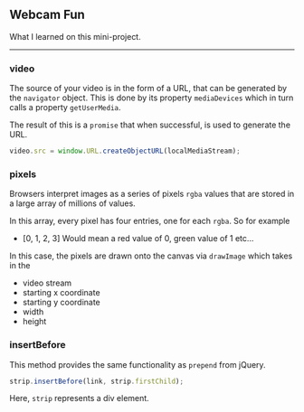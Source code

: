 ## Webcam Fun

What I learned on this mini-project.

*******

### video

The source of your video is in the form of a URL, that can be generated by the
`navigator` object. This is done by its property `mediaDevices` which in turn
calls a property `getUserMedia`.

The result of this is a `promise` that when successful, is used to generate
the URL.

``` javascript
video.src = window.URL.createObjectURL(localMediaStream);
```

### pixels

Browsers interpret images as a series of pixels `rgba` values that are stored
in a large array of millions of values.

In this array, every pixel has four entries, one for each `rgba`. So for example

- [0, 1, 2, 3] Would mean a red value of 0, green value of 1 etc...

In this case, the pixels are drawn onto the canvas via `drawImage` which takes
in the

- video stream
- starting x coordinate
- starting y coordinate
- width
- height

### insertBefore

This method provides the same functionality as `prepend` from jQuery.

``` javascript
strip.insertBefore(link, strip.firstChild);
```

Here, `strip` represents a div element.
